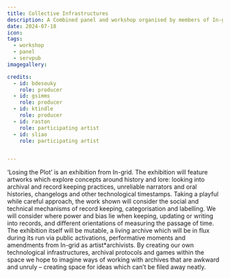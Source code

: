 ```yaml
---
title: Collective Infrastructures
description: A Combined panel and workshop organised by members of In-grid for 4S/EASST 2024 in Amsterdam. With others we asked how we can collectivley organise and practice to form and transform infrastructure.
date: 2024-07-18 
icon: 
tags:
  - workshop
  - panel
  - servpub
imagegallery: 

credits: 
  - id: bdesouky
    role: producer
  - id: gsimms
    role: producer
  - id: ktindle
    role: producer
  - id: raston
    role: participating artist
  - id: sliao
    role: participating artist


---
```



‘Losing the Plot’ is an exhibition from In-grid. The exhibition will feature artworks which explore concepts around history and lore: looking into archival and record keeping practices, unreliable narrators and oral histories, changelogs and other technological timestamps. Taking a playful while careful approach, the work shown will consider the social and technical mechanisms of record keeping, categorisation and labelling. We will consider where power and bias lie when keeping, updating or writing into records, and different orientations of measuring the passage of time.
The exhibition itself will be mutable, a living archive which will be in flux during its run via public activations, performative moments and amendments from In-grid as artist*archivists. By creating our own technological infrastructures, archival protocols and games within the space we hope to imagine ways of working with archives that are awkward and unruly – creating space for ideas which can’t be filed away neatly.